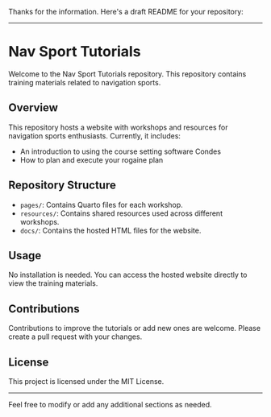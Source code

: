 Thanks for the information. Here's a draft README for your repository:

---

# Nav Sport Tutorials

Welcome to the Nav Sport Tutorials repository. This repository contains training materials related to navigation sports.

## Overview

This repository hosts a website with workshops and resources for navigation sports enthusiasts. Currently, it includes:
- An introduction to using the course setting software Condes
- How to plan and execute your rogaine plan

## Repository Structure

- `pages/`: Contains Quarto files for each workshop.
- `resources/`: Contains shared resources used across different workshops.
- `docs/`: Contains the hosted HTML files for the website.

## Usage

No installation is needed. You can access the hosted website directly to view the training materials.

## Contributions

Contributions to improve the tutorials or add new ones are welcome. Please create a pull request with your changes.

## License

This project is licensed under the MIT License.

---

Feel free to modify or add any additional sections as needed.
